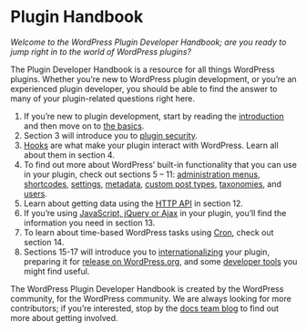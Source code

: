 # Plugin Handbook

*Welcome to the WordPress Plugin Developer Handbook; are you ready to jump right in to the world of WordPress plugins?*

The Plugin Developer Handbook is a resource for all things WordPress plugins. Whether you’re new to WordPress plugin development, or you’re an experienced plugin developer, you should be able to find the answer to many of your plugin-related questions right here.

1. If you’re new to plugin development, start by reading the [introduction](https://developer.wordpress.org/plugin/intro/) and then move on to [the basics](https://developer.wordpress.org/plugins/plugin-basics/).
2. Section 3 will introduce you to [plugin security](https://developer.wordpress.org/plugin/security/).
3. [Hooks](https://developer.wordpress.org/plugin/hooks/) are what make your plugin interact with WordPress. Learn all about them in section 4.
4. To find out more about WordPress’ built-in functionality that you can use in your plugin, check out sections 5 – 11: [administration menus](https://developer.wordpress.org/plugin/administration-menus/), [shortcodes](https://developer.wordpress.org/plugin/shortcodes/), [settings](https://developer.wordpress.org/plugin/settings/), [metadata](https://developer.wordpress.org/plugin/metadata/), [custom post types](https://developer.wordpress.org/plugins/post-types/), [taxonomies](https://developer.wordpress.org/plugins/taxonomy/), and [users](https://developer.wordpress.org/plugin/users/).
5. Learn about getting data using the [HTTP API](https://developer.wordpress.org/plugin/http-api/) in section 12.
6. If you’re using [JavaScript, jQuery or Ajax](https://developer.wordpress.org/plugin/javascript/) in your plugin, you’ll find the information you need in section 13.
7. To learn about time-based WordPress tasks using [Cron](https://developer.wordpress.org/plugin/cron/), check out section 14.
8. Sections 15-17 will introduce you to [internationalizing](https://developer.wordpress.org/plugin/internationalization/) your plugin, preparing it for [release on WordPress.org](https://developer.wordpress.org/plugin/wordpress-org/), and some [developer tools](https://developer.wordpress.org/plugin/developer-tools/) you might find useful.

The WordPress Plugin Developer Handbook is created by the WordPress community, for the WordPress community. We are always looking for more contributors; if you’re interested, stop by the [docs team blog](https://make.wordpress.org/docs) to find out more about getting involved.